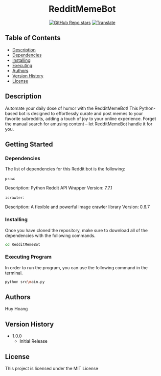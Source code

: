 <h1 align="center"> 
   <span>RedditMemeBot</span>
</h1>

<div align="center">

<a href="https://github.com/BoyManWamen/RedditMemeBot/stargazers">![GitHub Repo stars](https://img.shields.io/github/stars/BoyManWamen/RedditMemeBot?style=social)</a>
<a href="https://github-com.translate.goog/BoyManWamen/RedditMemeBot/blob/main/README.md?_x_tr_sl=auto&_x_tr_tl=en&_x_tr_hl=en&_x_tr_pto=wapp">![Translate](https://img.shields.io/badge/Translate-blue)</a>
</div>

## Table of Contents

* [Description](#description)
* [Dependencies](#dependencies)
* [Installing](#installing)
* [Executing](#executing-program)
* [Authors](#authors)
* [Version History](#version-history)
* [License](#license)

## Description

Automate your daily dose of humor with the RedditMemeBot! This Python-based bot is designed to effortlessly curate and post memes to your favorite subreddits, adding a touch of joy to your online experience. Forget the manual search for amusing content – let RedditMemeBot handle it for you.

## Getting Started

### Dependencies

The list of dependencies for this Reddit bot is the following:

```praw```:

Description: Python Reddit API Wrapper
Version: 7.7.1

```icrawler```:

Description: A flexible and powerful image crawler library
Version: 0.6.7

### Installing

Once you have cloned the repository, make sure to download all of the dependencies with the following commands.

```sh
cd RedditMemeBot
```

### Executing Program

In order to run the program, you can use the following command in the terminal.

```sh
python src\main.py
```

## Authors

Huy Hoang

## Version History

* 1.0.0
    * Initial Release

## License

This project is licensed under the MIT License
